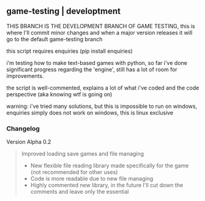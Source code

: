 ## game-testing | developtment
THIS BRANCH IS THE DEVELOPMENT BRANCH OF GAME TESTING, this is where I'll commit minor changes and when a major version releases it will go to the default game-testing branch

this script requires enquiries (pip install enquiries)

i'm testing how to make text-based games with python, so far i've done significant progress regarding the 'engine', still has a lot of room for improvements.

the script is well-commented, explains a lot of what i've coded and the code perspective (aka knowing wtf is going on)

warning: i've tried many solutions, but this is impossible to run on windows, enquiries simply does not work on windows, this is linux exclusive

### Changelog
Version Alpha 0.2
>Improved loading save games and file managing
>
> - New flexible file reading library made specifically for the game (not recommended for other uses)
> - Code is more readable due to new file managing
> - Highly commented new library, in the future I'll cut down the comments and leave only the essential
